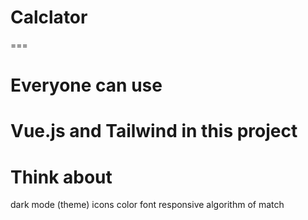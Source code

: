 # Calclator

===

# Everyone can use

# Vue.js and Tailwind in this project

# Think about

dark mode (theme)
icons
color
font
responsive
algorithm of match
